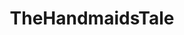 ---
title: TheHandmaidsTale
crosslinks:
- HandmaidsTale_Show
- IAmA
- Tiki
- changemyview
- scientology
- help
- MGTOW
- Harlots
- AskMen
- Judaism
- AskMenOver30
- UnderHisEye
- redditrequest
- movies
---